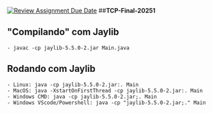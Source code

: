 [![Review Assignment Due Date](https://classroom.github.com/assets/deadline-readme-button-22041afd0340ce965d47ae6ef1cefeee28c7c493a6346c4f15d667ab976d596c.svg)](https://classroom.github.com/a/zli9RIbW)
##**TCP-Final-20251**

## "Compilando" com Jaylib
    - javac -cp jaylib-5.5.0-2.jar Main.java

## Rodando com Jaylib
    - Linux: java -cp jaylib-5.5.0-2.jar:. Main
    - MacOS: java -XstartOnFirstThread -cp jaylib-5.5.0-2.jar:. Main
    - Windows CMD: java -cp jaylib-5.5.0-2.jar;. Main
    - Windows VScode/Powershell: java -cp "jaylib-5.5.0-2.jar;." Main

